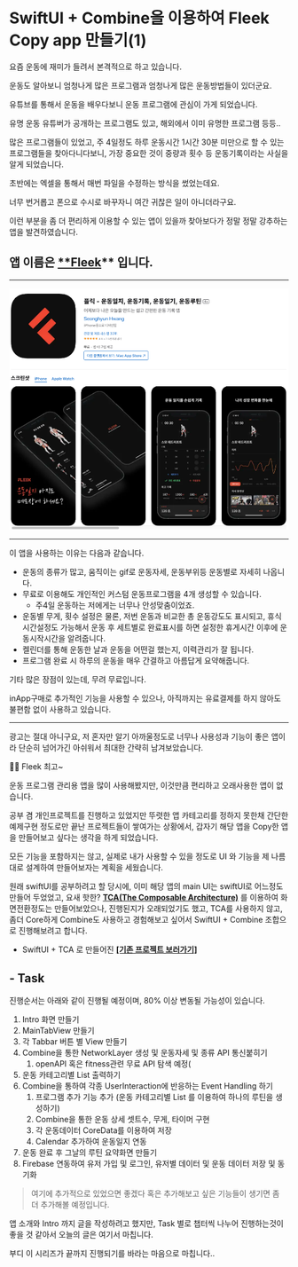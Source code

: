 # SwiftUI + Combine을 이용하여 Fleek Copy app 만들기(1)

요즘 운동에 재미가 들려서 본격적으로 하고 있습니다.

운동도 알아보니 엄청나게 많은 프로그램과 엄청나게 많은 운동방법들이 있더군요.

유튜브를 통해서 운동을 배우다보니 운동 프로그램에 관심이 가게 되었습니다.

유명 운동 유튜버가 공개하는 프로그램도 있고, 해외에서 이미 유명한 프로그램 등등..

많은 프로그램들이 있었고, 주 4일정도 하루 운동시간 1시간 30분 미만으로 할 수 있는 프로그램들을 찾아다니다보니, 가장 중요한 것이 중량과 횟수 등 운동기록이라는 사실을 알게 되었습니다.

초반에는 엑셀을 통해서 매번 파일을 수정하는 방식을 썼었는데요. 

너무 번거롭고 폰으로 수시로 바꾸자니 여간 귀찮은 일이 아니더라구요.

이런 부분을 좀 더 편리하게 이용할 수 있는 앱이 있을까 찾아보다가 정말 정말 강추하는 앱을 발견하였습니다.

## 앱 이름은 [**Fleek](https://apps.apple.com/kr/app/fleek-workout-tracker-log/id1576993198?l=kr)** 입니다.

---

![스크린샷 2023-03-17 오후 9.48.37.png](/assets/img/blog/fleekCopy/fleek.png)

---

이 앱을 사용하는 이유는 다음과 같습니다.

- 운동의 종류가 많고, 움직이는 gif로 운동자세, 운동부위등 운동별로 자세히 나옵니다.
- 무료로 이용해도 개인적인 커스텀 운동프로그램을 4개 생성할 수 있습니다.
    - 주4일 운동하는 저에게는 너무나 안성맞춤이었죠.
- 운동별 무게, 횟수 설정은 물론, 저번 운동과 비교한 총 운동강도도 표시되고, 휴식시간설정도 가능해서 운동 후 세트별로 완료표시를 하면 설정한 휴게시간 이후에 운동시작시간을 알려줍니다.
- 켈린더를 통해 운동한 날과 운동을 어떤걸 했는지, 이력관리가 잘 됩니다.
- 프로그램 완료 시 하루의 운동을 매우 간결하고 아름답게 요약해줍니다.

기타 많은 장점이 있는데, 무려 무료입니다.

inApp구매로 추가적인 기능을 사용할 수 있으나, 아직까지는 유료결제를 하지 않아도 불편함 없이 사용하고 있습니다.

---

광고는 절대 아니구요, 저 혼자만 알기 아까울정도로 너무나 사용성과 기능이 좋은 앱이라 단순히 넘어가긴 아쉬워서 최대한 간략히 남겨보았습니다.

<aside>
👍🏻 Fleek 최고~

</aside>

운동 프로그램 관리용 앱을 많이 사용해봤지만, 이것만큼 편리하고 오래사용한 앱이 없습니다.

공부 겸 개인프로젝트를 진행하고 있었지만 뚜렷한 앱 카테고리를 정하지 못한채 간단한 예제구현 정도로만 끝난 프로젝트들이 쌓여가는 상황에서, 갑자기 해당 앱을 Copy한 앱을 만들어보고 싶다는 생각을 하게 되었습니다.

모든 기능을 포함하지는 않고, 실제로 내가 사용할 수 있을 정도로 UI 와 기능을 제 나름대로 설계하여 만들어보자는 계획을 세웠습니다.

원래 swiftUI를 공부하려고 할 당시에, 이미 해당 앱의 main UI는 swiftUI로 어느정도 만들어 두었었고, 요새 핫한? [**TCA(The Composable Architecture)**](https://github.com/pointfreeco/swift-composable-architecture) 를 이용하여 화면전환정도는 만들어보았으나, 진행된지가 오래되었기도 했고, TCA를 사용하지 않고, 좀더 Core하게 Combine도 사용하고 경험해보고 싶어서 SwiftUI + Combine 조합으로 진행해보려고 합니다.

- SwiftUI + TCA 로 만들어진 [**[기존 프로젝트 보러가기]**](https://aske0115.github.io/develop/2023-03-07-swiftui-fullscreen/)

## - Task

진행순서는 아래와 같이 진행될 예정이며, 80% 이상 변동될 가능성이 있습니다.

1. Intro 화면 만들기
2. MainTabView 만들기
3. 각 Tabbar 버튼 별 View 만들기
4. Combine을 통한 NetworkLayer 생성 및 운동자세 및 종류 API 통신붙히기
    1. openAPI 혹은 fitness관련 무료 API 탐색 예정(
5. 운동 카테고리별 List 출력하기
6. Combine을 통하여 각종 UserInteraction에 반응하는 Event  Handling 하기
    1. 프로그램 추가 기능 추가 (운동 카테고리별 List 를 이용하여 하나의 루틴을 생성하기)
    2. Combine을 통한 운동 상세 셋트수, 무게, 타이머 구현
    3. 각 운동데이터 CoreData를 이용하여 저장
    4. Calendar 추가하여 운동일지 연동
7. 운동 완료 후 그날의 루틴 요약화면 만들기
8. Firebase 연동하여 유저 가입 및 로그인,  유저별 데이터 및 운동 데이터 저장 및 동기화

> 여기에 추가적으로 있었으면 좋겠다 혹은 추가해보고 싶은 기능들이 생기면 좀 더 추가해볼 예정입니다.
> 

앱 소개와 Intro 까지 글을 작성하려고 했지만, Task 별로 챕터씩 나누어 진행하는것이 좋을 것 같아서 오늘의 글은 여기서 마칩니다.

부디 이 시리즈가 끝까지 진행되기를 바라는 마음으로 마칩니다..
